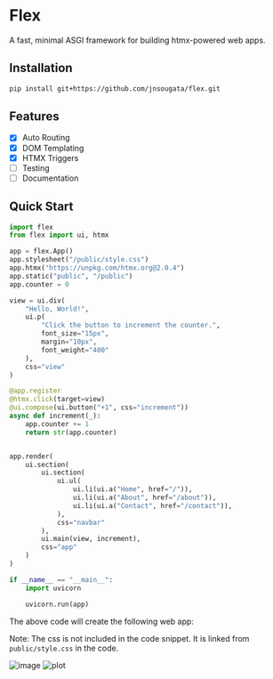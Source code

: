 # Flex

A fast, minimal ASGI framework for building htmx-powered web apps.


## Installation
```bash
pip install git+https://github.com/jnsougata/flex.git
```

## Features
- [x] Auto Routing
- [x] DOM Templating
- [x] HTMX Triggers
- [ ] Testing
- [ ] Documentation

## Quick Start

```python
import flex
from flex import ui, htmx

app = flex.App()
app.stylesheet("/public/style.css")
app.htmx("https://unpkg.com/htmx.org@2.0.4")
app.static("public", "/public")
app.counter = 0

view = ui.div(
    "Hello, World!",
    ui.p(
        "Click the button to increment the counter.",
        font_size="15px",
        margin="10px",
        font_weight="400"
    ),
    css="view"
)

@app.register
@htmx.click(target=view)
@ui.compose(ui.button("+1", css="increment"))
async def increment(_):
    app.counter += 1
    return str(app.counter)


app.render(
    ui.section(
        ui.section(
            ui.ul(
                ui.li(ui.a("Home", href="/")),
                ui.li(ui.a("About", href="/about")),
                ui.li(ui.a("Contact", href="/contact")),
            ),
            css="navbar"
        ),
        ui.main(view, increment),
        css="app"
    )
)

if __name__ == "__main__":
    import uvicorn

    uvicorn.run(app)
```
The above code will create the following web app:

Note: The css is not included in the code snippet. It is linked from `public/style.css` in the code.

![image](https://github.com/user-attachments/assets/094ff17c-79f7-47fb-bab2-ad6c84a9d3c6)
![plot](https://github.com/user-attachments/assets/b4ca4218-89b2-48ed-94dd-a84b4717f4c1)

